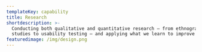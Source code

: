 ```yaml
---
templateKey: capability
title: Research
shortdescription: >-
  Conducting both qualitative and quantitative research — from ethnographic
  studies to usability testing — and applying what we learn to improve our work
featuredimage: /img/design.png
---
```


